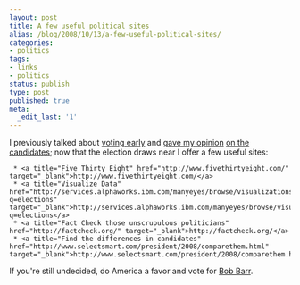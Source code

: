 ```yaml
---
layout: post
title: A few useful political sites
alias: /blog/2008/10/13/a-few-useful-political-sites/
categories:
- politics
tags:
- links
- politics
status: publish
type: post
published: true
meta:
  _edit_last: '1'
---
```

I previously talked about <a title="Seth Holloway Dot com" href="http://sethholloway.com/blog/?p=140" target="_blank">voting early</a> and <a title="McCain says &quot;I am not a robot&quot;" href="http://sethholloway.com/blog/?p=97" target="_blank">gave my opinion</a> <a title="McCain-Palin..." href="http://sethholloway.com/blog/?p=95" target="_blank">on the</a> <a title="The 2008 Election" href="http://sethholloway.com/blog/?p=73" target="_blank">candidates</a>; now that the election draws near I offer a few useful sites:

	 * <a title="Five Thirty Eight" href="http://www.fivethirtyeight.com/" target="_blank">http://www.fivethirtyeight.com/</a>
	 * <a title="Visualize Data" href="http://services.alphaworks.ibm.com/manyeyes/browse/visualizations?q=elections" target="_blank">http://services.alphaworks.ibm.com/manyeyes/browse/visualizations?q=elections</a>
	 * <a title="Fact Check those unscrupulous politicians" href="http://factcheck.org/" target="_blank">http://factcheck.org/</a>
	 * <a title="Find the differences in candidates" href="http://www.selectsmart.com/president/2008/comparethem.html" target="_blank">http://www.selectsmart.com/president/2008/comparethem.html</a>

If you're still undecided, do America a favor and vote for <a title="Bob Barr" href="http://www.bobbarr2008.com/splash/?s0820" target="_blank">Bob Barr</a>.
